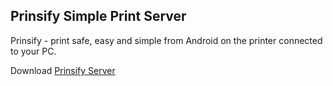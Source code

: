 ## Prinsify Simple Print Server

Prinsify - print safe, easy and simple from Android on the printer connected to your PC.

Download [Prinsify Server](https://github.com/prinsify/prinsify.github.io/releases/download/v1.0.0.2/PrinsifyServerSetup_1.0.0.2.exe)
